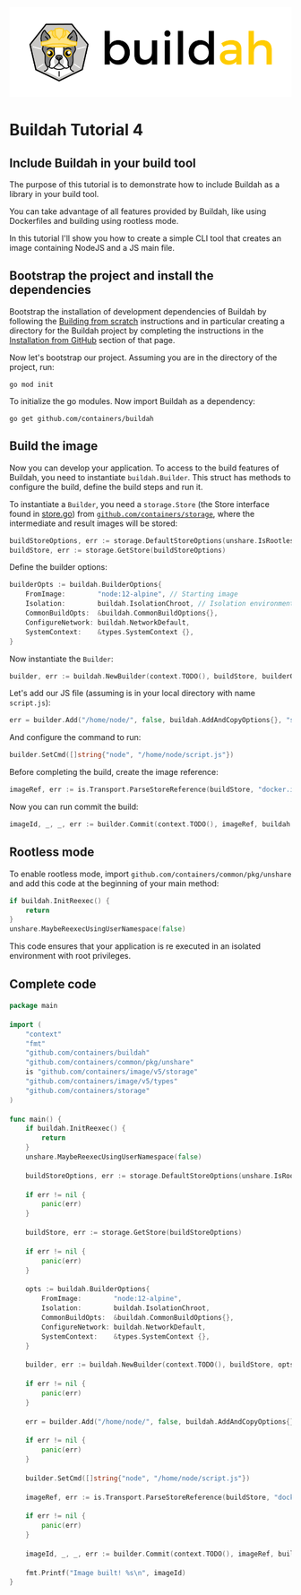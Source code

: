 ![buildah logo](../../logos/buildah-logo_large.png)

# Buildah Tutorial 4
## Include Buildah in your build tool

The purpose of this tutorial is to demonstrate how to include Buildah as a library in your build tool.

You can take advantage of all features provided by Buildah, like using Dockerfiles and building using rootless mode.

In this tutorial I'll show you how to create a simple CLI tool that creates an image containing NodeJS and a JS main file.

## Bootstrap the project and install the dependencies

Bootstrap the installation of development dependencies of Buildah by following the [Building from scratch](https://github.com/slinkydeveloper/buildah/blob/master/install.md#building-from-scratch) instructions and in particular creating a directory for the Buildah project by completing the instructions in the [Installation from GitHub](https://github.com/containers/buildah/blob/master/install.md#installation-from-github) section of that page.

Now let's bootstrap our project. Assuming you are in the directory of the project, run:


```shell
go mod init
```

To initialize the go modules. Now import Buildah as a dependency:

```shell
go get github.com/containers/buildah
```

## Build the image

Now you can develop your application. To access to the build features of Buildah, you need to instantiate `buildah.Builder`. This struct has methods to configure the build, define the build steps and run it.

To instantiate a `Builder`, you need a `storage.Store` (the Store interface found in [store.go](https://github.com/containers/storage/blob/master/store.go)) from [`github.com/containers/storage`](https://github.com/containers/storage), where the intermediate and result images will be stored:

```go
buildStoreOptions, err := storage.DefaultStoreOptions(unshare.IsRootless(), unshare.GetRootlessUID())
buildStore, err := storage.GetStore(buildStoreOptions)
```

Define the builder options:

```go
builderOpts := buildah.BuilderOptions{
    FromImage:        "node:12-alpine", // Starting image
    Isolation:        buildah.IsolationChroot, // Isolation environment
    CommonBuildOpts:  &buildah.CommonBuildOptions{},
    ConfigureNetwork: buildah.NetworkDefault,
    SystemContext: 	  &types.SystemContext {},
}
```

Now instantiate the `Builder`:

```go
builder, err := buildah.NewBuilder(context.TODO(), buildStore, builderOpts)
```

Let's add our JS file (assuming is in your local directory with name `script.js`):

```go
err = builder.Add("/home/node/", false, buildah.AddAndCopyOptions{}, "script.js")
```

And configure the command to run:

```go
builder.SetCmd([]string{"node", "/home/node/script.js"})
```

Before completing the build, create the image reference:

```go
imageRef, err := is.Transport.ParseStoreReference(buildStore, "docker.io/myusername/my-image")
```

Now you can run commit the build:

```go
imageId, _, _, err := builder.Commit(context.TODO(), imageRef, buildah.CommitOptions{})
```

## Rootless mode

To enable rootless mode, import `github.com/containers/common/pkg/unshare` and add this code at the beginning of your main method:

```go
if buildah.InitReexec() {
    return
}
unshare.MaybeReexecUsingUserNamespace(false)
```

This code ensures that your application is re executed in an isolated environment with root privileges.

## Complete code

```go
package main

import (
	"context"
	"fmt"
	"github.com/containers/buildah"
	"github.com/containers/common/pkg/unshare"
	is "github.com/containers/image/v5/storage"
	"github.com/containers/image/v5/types"
	"github.com/containers/storage"
)

func main() {
	if buildah.InitReexec() {
		return
	}
	unshare.MaybeReexecUsingUserNamespace(false)

	buildStoreOptions, err := storage.DefaultStoreOptions(unshare.IsRootless(), unshare.GetRootlessUID())

	if err != nil {
		panic(err)
	}

	buildStore, err := storage.GetStore(buildStoreOptions)

	if err != nil {
		panic(err)
	}

	opts := buildah.BuilderOptions{
		FromImage:        "node:12-alpine",
		Isolation:        buildah.IsolationChroot,
		CommonBuildOpts:  &buildah.CommonBuildOptions{},
		ConfigureNetwork: buildah.NetworkDefault,
		SystemContext: 	  &types.SystemContext {},
	}

	builder, err := buildah.NewBuilder(context.TODO(), buildStore, opts)

	if err != nil {
		panic(err)
	}

	err = builder.Add("/home/node/", false, buildah.AddAndCopyOptions{}, "script.js")

	if err != nil {
		panic(err)
	}

	builder.SetCmd([]string{"node", "/home/node/script.js"})

	imageRef, err := is.Transport.ParseStoreReference(buildStore, "docker.io/myusername/my-image")

	if err != nil {
		panic(err)
	}

	imageId, _, _, err := builder.Commit(context.TODO(), imageRef, buildah.CommitOptions{})

	fmt.Printf("Image built! %s\n", imageId)
}
```
